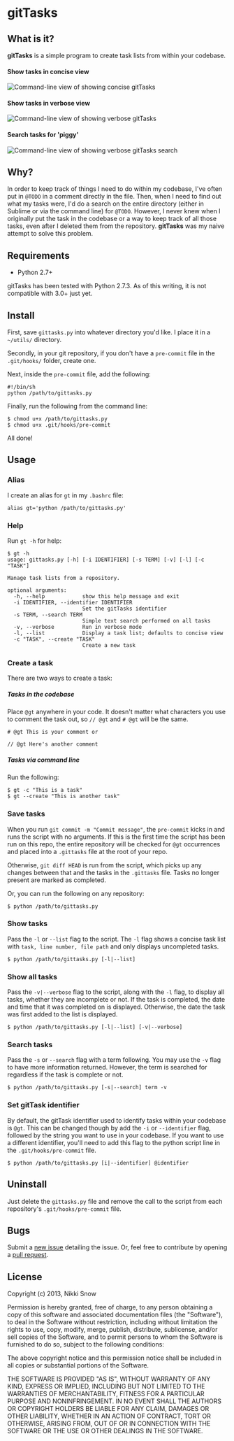 # gitTasks

## What is it?
**gitTasks** is a simple program to create task lists from within your codebase.

#### Show tasks in concise view
![Command-line view of showing concise gitTasks](gitTasks-show.png "gitTasks: show")

#### Show tasks in verbose view
![Command-line view of showing verbose gitTasks](gitTasks-all.png "gitTasks: show all")

#### Search tasks for 'piggy'
![Command-line view of showing verbose gitTasks search](gitTasks-search.png "gitTasks: search")

## Why?
In order to keep track of things I need to do within my codebase, I've often put in `@TODO` in a comment directly in the file. Then, when I need to find out what my tasks were, I'd do a search on the entire directory (either in Sublime or via the command line) for `@TODO`. However, I never knew when I originally put the task in the codebase or a way to keep track of all those tasks, even after I deleted them from the repository. **gitTasks** was my naive attempt to solve this problem.

## Requirements
* Python 2.7+

gitTasks has been tested with Python 2.7.3. As of this writing, it is not compatible with 3.0+ just yet.

## Install

First, save `gittasks.py` into whatever directory you'd like. I place it in a `~/utils/` directory.

Secondly, in your git repository, if you don't have a `pre-commit` file in the `.git/hooks/` folder, create one.

Next, inside the `pre-commit` file, add the following:

    #!/bin/sh
    python /path/to/gittasks.py

Finally, run the following from the command line:

    $ chmod u+x /path/to/gittasks.py
    $ chmod u+x .git/hooks/pre-commit

All done!

## Usage

### Alias
I create an alias for `gt` in my `.bashrc` file:

    alias gt='python /path/to/gittasks.py'

### Help
Run `gt -h` for help:

    $ gt -h
    usage: gittasks.py [-h] [-i IDENTIFIER] [-s TERM] [-v] [-l] [-c "TASK"]

    Manage task lists from a repository.

    optional arguments:
      -h, --help            show this help message and exit
      -i IDENTIFIER, --identifier IDENTIFIER
                            Set the gitTasks identifier
      -s TERM, --search TERM
                            Simple text search performed on all tasks
      -v, --verbose         Run in verbose mode
      -l, --list            Display a task list; defaults to concise view
      -c "TASK", --create "TASK"
                            Create a new task

### Create a task
There are two ways to create a task:

##### Tasks in the codebase
Place `@gt` anywhere in your code. It doesn't matter what characters you use to comment the task out, so `// @gt` and `# @gt` will be the same.

    # @gt This is your comment or

    // @gt Here's another comment

##### Tasks via command line
Run the following:

    $ gt -c "This is a task"
    $ gt --create "This is another task"

### Save tasks
When you run `git commit -m "Commit message"`, the `pre-commit` kicks in and runs the script with no arguments. If this is the first time the script has been run on this repo, the entire repository will be checked for `@gt` occurrences and placed into a `.gittasks` file at the root of your repo.

Otherwise, `git diff HEAD` is run from the script, which picks up any changes between that and the tasks in the `.gittasks` file. Tasks no longer present are marked as completed.

Or, you can run the following on any repository:

    $ python /path/to/gittasks.py


### Show tasks
Pass the `-l` or `--list` flag to the script. The `-l` flag shows a concise task list with `task, line number, file path` and only displays uncompleted tasks.

    $ python /path/to/gittasks.py [-l|--list]

### Show all tasks
Pass the `-v|--verbose` flag to the script, along with the `-l` flag, to display all tasks, whether they are incomplete or not. If the task is completed, the date and time that it was completed on is displayed. Otherwise, the date the task was first added to the list is displayed.

    $ python /path/to/gittasks.py [-l|--list] [-v|--verbose]

### Search tasks
Pass the `-s` or `--search` flag with a term following. You may use the `-v` flag to have more information returned. However, the term is searched for regardless if the task is complete or not.

    $ python /path/to/gittasks.py [-s|--search] term -v

### Set gitTask identifier
By default, the gitTask identifier used to identify tasks within your codebase is `@gt`. This can be changed though by add the `-i` or `--identifier` flag, followed by the string you want to use in your codebase. If you want to use a different identifier, you'll need to add this flag to the python script line in the `.git/hooks/pre-commit` file.

    $ python /path/to/gittasks.py [i|--identifier] @identifier

## Uninstall
Just delete the `gittasks.py` file and remove the call to the script from each repository's `.git/hooks/pre-commit` file.

## Bugs
Submit a [new issue](https://github.com/nikkisnow/gitTasks/issues/new) detailing the issue. Or, feel free to contribute by opening a [pull request](https://github.com/nikkisnow/gitTasks/pulls).

## License
Copyright (c) 2013, Nikki Snow

Permission is hereby granted, free of charge, to any person obtaining a copy
of this software and associated documentation files (the "Software"), to deal
in the Software without restriction, including without limitation the rights
to use, copy, modify, merge, publish, distribute, sublicense, and/or sell
copies of the Software, and to permit persons to whom the Software is
furnished to do so, subject to the following conditions:

The above copyright notice and this permission notice shall be included in
all copies or substantial portions of the Software.

THE SOFTWARE IS PROVIDED "AS IS", WITHOUT WARRANTY OF ANY KIND, EXPRESS OR
IMPLIED, INCLUDING BUT NOT LIMITED TO THE WARRANTIES OF MERCHANTABILITY,
FITNESS FOR A PARTICULAR PURPOSE AND NONINFRINGEMENT. IN NO EVENT SHALL THE
AUTHORS OR COPYRIGHT HOLDERS BE LIABLE FOR ANY CLAIM, DAMAGES OR OTHER
LIABILITY, WHETHER IN AN ACTION OF CONTRACT, TORT OR OTHERWISE, ARISING FROM,
OUT OF OR IN CONNECTION WITH THE SOFTWARE OR THE USE OR OTHER DEALINGS IN
THE SOFTWARE.